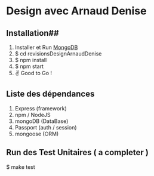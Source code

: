 # Design avec Arnaud Denise

## Installation##

1. Installer et Run [MongoDB](https://docs.mongodb.com/)
2. $ cd revisionsDesignArnaudDenise
3. $ npm install
4. $ npm start
5. :v: Good to Go !

## Liste des dépendances ##

1. Express (framework)
2. npm / NodeJS
3. mongoDB (DataBase)
4. Passport (auth / session)
5. mongoose (ORM)

## Run des Test Unitaires ( a completer ) ##

$ make test


